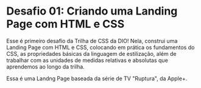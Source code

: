 # Desafio 01: Criando uma Landing Page com HTML e CSS

Esse é primeiro desafio da Trilha de CSS da DIO! Nela, construi uma Landing Page com HTML e CSS, colocando em prática os fundamentos do CSS, as propriedades básicas da linguagem de estilização, além de trabalhar com as unidades de medidas relativas e absolutas que aprendemos ao longo da trilha.

Essa é uma Landng Page baseada da série de TV "Ruptura", da Apple+.
